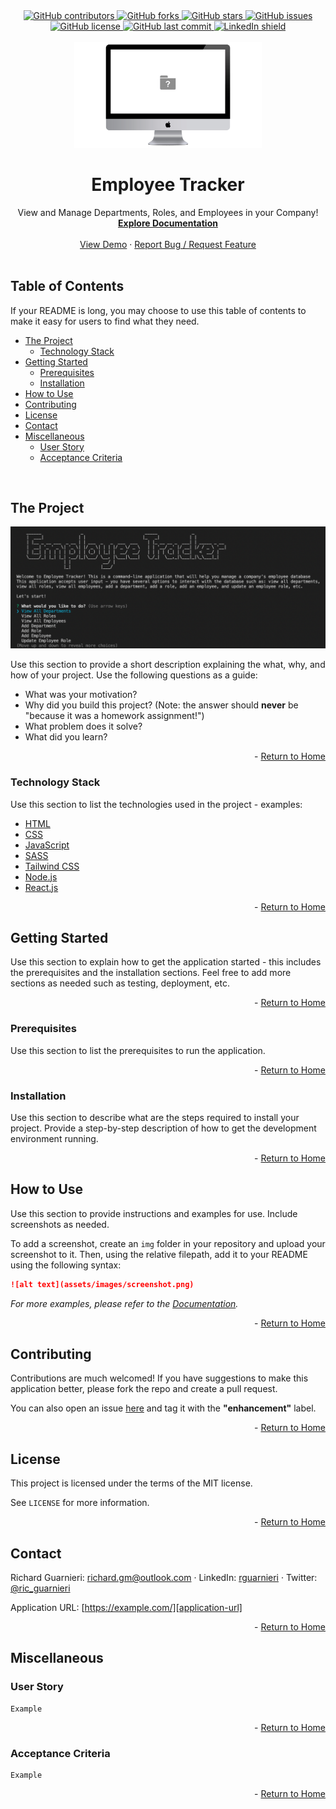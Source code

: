 <!-- This template was created following The Markdown Guide - https://www.markdownguide.org/ -->

<!-- If you are editing this README.md on VS Code, please highlight and replace the following keywords enclosed in backticks (``) using:
* MacOS: CMD + Shift + L
* Windows: CRTL + Shift + L

GitHub Username: `richardguarnieri`
GitHub Repository: `employee-tracker`
Your Name: `Richard Guarnieri`
Email: `richard.gm@outlook.com`
LinkedIn Username: `rguarnieri`
Twitter Username: `ric_guarnieri`
Project Title: `Employee Tracker`
Project Description: `View and Manage Departments, Roles, and Employees in your Company!`
-->

<!-- Please also update the following links -->
[logo]: ./img/logo.png
[application-image]: ./img/app-image.png
[application-url]: https://example.com/

<div id="home"><div> 

<!-- Badges / Shields -->
<!-- These were created using https://shields.io/ - feel free to replace / create yours by modifying links below: -->

<div align="center">
    <a href="https://github.com/richardguarnieri/employee-tracker/graphs/contributors">
        <img alt="GitHub contributors" src="https://img.shields.io/github/contributors/richardguarnieri/employee-tracker?style=for-the-badge">
    <a>
     <a href="https://github.com/richardguarnieri/employee-tracker/network/members">
        <img alt="GitHub forks" src="https://img.shields.io/github/forks/richardguarnieri/employee-tracker?style=for-the-badge">
    <a>
     <a href="https://github.com/richardguarnieri/employee-tracker/stargazers">
        <img alt="GitHub stars" src="https://img.shields.io/github/stars/richardguarnieri/employee-tracker?style=for-the-badge">
    <a>
     <a href="https://github.com/richardguarnieri/employee-tracker/issues">
        <img alt="GitHub issues" src="https://img.shields.io/github/issues/richardguarnieri/employee-tracker?style=for-the-badge">
    <a>
     <a href="https://github.com/richardguarnieri/employee-tracker/blob/main/LICENSE">
        <img alt="GitHub license" src="https://img.shields.io/github/license/richardguarnieri/employee-tracker?label=license&style=for-the-badge">
    <a>
     <a href="https://github.com/richardguarnieri/employee-tracker/commits/main">
        <img alt="GitHub last commit" src="https://img.shields.io/github/last-commit/richardguarnieri/employee-tracker?style=for-the-badge">
    <a>
    <a href="https://www.linkedin.com/in/rguarnieri/">
        <img alt="LinkedIn shield" src="https://img.shields.io/badge/-LinkedIn-black.svg?style=for-the-badge&logo=linkedin&colorB=555">
    <a>
</div>
<br>


<!-- Header -->

<div align="center">
    <a href="https://github.com/richardguarnieri/employee-tracker">
        <img src="./img/logo.png" alt="Logo" width="300" height="auto">
    </a>
    <h1 align="center">Employee Tracker</h1>
    <div>
        View and Manage Departments, Roles, and Employees in your Company!
        <br>
        <a href="https://github.com/richardguarnieri/employee-tracker">
            <strong>Explore Documentation</strong>
        </a>
        <br>
        <br>
        <a href="https://github.com/richardguarnieri/employee-tracker">View Demo</a>
        ·
        <a href="https://github.com/richardguarnieri/employee-tracker/issues">Report Bug / Request Feature</a>
    </div>
</div>
<br>


<!-- Table of Contents -->
## Table of Contents
If your README is long, you may choose to use this table of contents to make it easy for users to find what they need.

* [The Project](#the-project)
    * [Technology Stack](#technology-stack)
* [Getting Started](#getting-started)
    * [Prerequisites](#prerequisites)
    * [Installation](#installation)
* [How to Use](#how-to-use)
* [Contributing](#contributing)
* [License](#license)
* [Contact](#contact)
* [Miscellaneous](#miscellaneous)
    * [User Story](#user-story)
    * [Acceptance Criteria](#acceptance-criteria)
<br>


<!-- The Project -->
## The Project

[![Application Image][application-image]][application-url]

Use this section to provide a short description explaining the what, why, and how of your project. Use the following questions as a guide:

- What was your motivation?
- Why did you build this project? (Note: the answer should **never** be "because it was a homework assignment!")
- What problem does it solve?
- What did you learn?

<p align="right"> - <a href="#home">Return to Home</a></p>

### Technology Stack
Use this section to list the technologies used in the project - examples:

* [HTML](https://html.spec.whatwg.org/)
* [CSS](https://www.w3.org/TR/CSS/#css)
* [JavaScript](https://www.ecma-international.org/publications-and-standards/standards/ecma-262/)
* [SASS](https://sass-lang.com/)
* [Tailwind CSS](https://tailwindcss.com/)
* [Node.js](https://nodejs.org/en/)
* [React.js](https://reactjs.org/)

<p align="right"> - <a href="#home">Return to Home</a></p>


<!-- Getting Started -->
## Getting Started
Use this section to explain how to get the application started - this includes the prerequisites and the installation sections. Feel free to add more sections as needed such as testing, deployment, etc.

<p align="right"> - <a href="#home">Return to Home</a></p>

### Prerequisites
Use this section to list the prerequisites to run the application.

<p align="right"> - <a href="#home">Return to Home</a></p>

### Installation
Use this section to describe what are the steps required to install your project. Provide a step-by-step description of how to get the development environment running.

<p align="right"> - <a href="#home">Return to Home</a></p>


<!-- How to Use -->
## How to Use
Use this section to provide instructions and examples for use. Include screenshots as needed.

To add a screenshot, create an `img` folder in your repository and upload your screenshot to it. Then, using the relative filepath, add it to your README using the following syntax:

```md
![alt text](assets/images/screenshot.png)
```

_For more examples, please refer to the [Documentation][documentation-url]._

<p align="right"> - <a href="#home">Return to Home</a></p>


<!-- Contribuiting -->
## Contributing
Contributions are much welcomed! If you have suggestions to make this application better, please fork the repo and create a pull request. 

You can also open an issue [here][github-issues-url] and tag it with the **"enhancement"** label.

<p align="right"> - <a href="#home">Return to Home</a></p>


<!-- License -->
## License
This project is licensed under the terms of the MIT license. 

See `LICENSE` for more information.

<p align="right"> - <a href="#home">Return to Home</a></p>


<!-- Contact -->
## Contact
Richard Guarnieri: richard.gm@outlook.com · LinkedIn: [rguarnieri][linkedin-url] · Twitter: [@ric_guarnieri][twitter-url]

Application URL: [https://example.com/][application-url]

<p align="right"> - <a href="#home">Return to Home</a></p>


<!-- Miscellaneous -->
## Miscellaneous
### User Story
```
Example
```

<p align="right"> - <a href="#home">Return to Home</a></p>

### Acceptance Criteria
```
Example
```

<p align="right"> - <a href="#home">Return to Home</a></p>


<!-- References, Links and Images -->
<!-- Badges / Shields Styles -->
[github-contributors-shield]: https://img.shields.io/github/contributors/richardguarnieri/employee-tracker?style=for-the-badge
[github-forks-shield]: https://img.shields.io/github/forks/richardguarnieri/employee-tracker?style=for-the-badge
[github-stars-shield]: https://img.shields.io/github/stars/richardguarnieri/employee-tracker?style=for-the-badge
[github-issues-shield]: https://img.shields.io/github/issues/richardguarnieri/employee-tracker?style=for-the-badge
[github-license-shield]: https://img.shields.io/github/license/richardguarnieri/employee-tracker?style=for-the-badge
[github-last-commit-shield]: https://img.shields.io/github/last-commit/richardguarnieri/employee-tracker?style=for-the-badge
[linkedin-shield]: https://img.shields.io/badge/-LinkedIn-black.svg?style=for-the-badge&logo=linkedin&colorB=555

<!-- Badges / Shields URL -->
[github-contributors-url]: https://github.com/richardguarnieri/employee-tracker/graphs/contributors
[github-forks-url]: https://github.com/richardguarnieri/employee-tracker/network/members
[github-stars-url]: https://github.com/richardguarnieri/employee-tracker/stargazers
[github-issues-url]: https://github.com/richardguarnieri/employee-tracker/issues
[github-license-url]: https://github.com/richardguarnieri/employee-tracker/blob/main/LICENSE
[linkedin-url]: https://linkedin.com/in/rguarnieri

<!-- Non Badge / Shield Reference Links -->
[documentation-url]: https://github.com/richardguarnieri/employee-tracker
[twitter-url]: https://twitter.com/ric_guarnieri